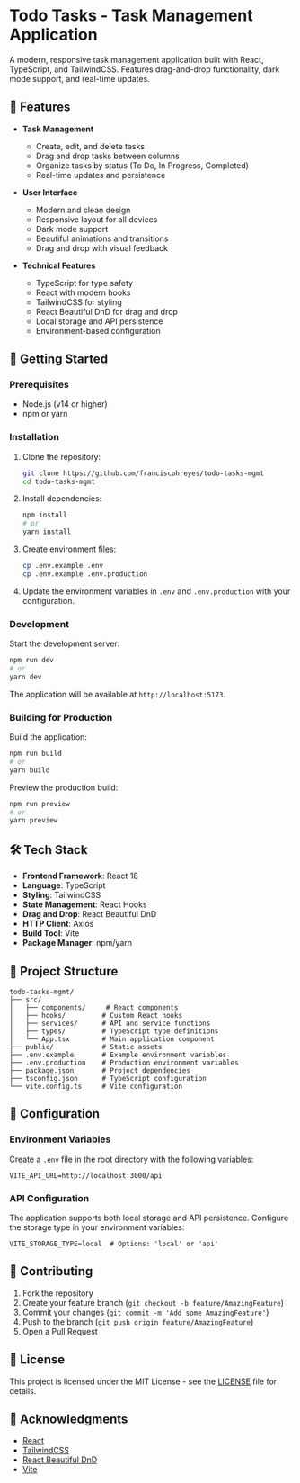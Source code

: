 # Todo Tasks - Task Management Application

A modern, responsive task management application built with React, TypeScript, and TailwindCSS. Features drag-and-drop functionality, dark mode support, and real-time updates.

## 🌟 Features

- **Task Management**
  - Create, edit, and delete tasks
  - Drag and drop tasks between columns
  - Organize tasks by status (To Do, In Progress, Completed)
  - Real-time updates and persistence

- **User Interface**
  - Modern and clean design
  - Responsive layout for all devices
  - Dark mode support
  - Beautiful animations and transitions
  - Drag and drop with visual feedback

- **Technical Features**
  - TypeScript for type safety
  - React with modern hooks
  - TailwindCSS for styling
  - React Beautiful DnD for drag and drop
  - Local storage and API persistence
  - Environment-based configuration

## 🚀 Getting Started

### Prerequisites

- Node.js (v14 or higher)
- npm or yarn

### Installation

1. Clone the repository:
   ```bash
   git clone https://github.com/franciscohreyes/todo-tasks-mgmt
   cd todo-tasks-mgmt
   ```

2. Install dependencies:
   ```bash
   npm install
   # or
   yarn install
   ```

3. Create environment files:
   ```bash
   cp .env.example .env
   cp .env.example .env.production
   ```

4. Update the environment variables in `.env` and `.env.production` with your configuration.

### Development

Start the development server:
```bash
npm run dev
# or
yarn dev
```

The application will be available at `http://localhost:5173`.

### Building for Production

Build the application:
```bash
npm run build
# or
yarn build
```

Preview the production build:
```bash
npm run preview
# or
yarn preview
```

## 🛠️ Tech Stack

- **Frontend Framework**: React 18
- **Language**: TypeScript
- **Styling**: TailwindCSS
- **State Management**: React Hooks
- **Drag and Drop**: React Beautiful DnD
- **HTTP Client**: Axios
- **Build Tool**: Vite
- **Package Manager**: npm/yarn

## 📁 Project Structure

```
todo-tasks-mgmt/
├── src/
│   ├── components/     # React components
│   ├── hooks/         # Custom React hooks
│   ├── services/      # API and service functions
│   ├── types/         # TypeScript type definitions
│   └── App.tsx        # Main application component
├── public/            # Static assets
├── .env.example       # Example environment variables
├── .env.production    # Production environment variables
├── package.json       # Project dependencies
├── tsconfig.json      # TypeScript configuration
└── vite.config.ts     # Vite configuration
```

## 🔧 Configuration

### Environment Variables

Create a `.env` file in the root directory with the following variables:

```env
VITE_API_URL=http://localhost:3000/api
```

### API Configuration

The application supports both local storage and API persistence. Configure the storage type in your environment variables:

```env
VITE_STORAGE_TYPE=local  # Options: 'local' or 'api'
```

## 🤝 Contributing

1. Fork the repository
2. Create your feature branch (`git checkout -b feature/AmazingFeature`)
3. Commit your changes (`git commit -m 'Add some AmazingFeature'`)
4. Push to the branch (`git push origin feature/AmazingFeature`)
5. Open a Pull Request

## 📝 License

This project is licensed under the MIT License - see the [LICENSE](LICENSE) file for details.

## 🙏 Acknowledgments

- [React](https://reactjs.org/)
- [TailwindCSS](https://tailwindcss.com/)
- [React Beautiful DnD](https://github.com/atlassian/react-beautiful-dnd)
- [Vite](https://vitejs.dev/)
